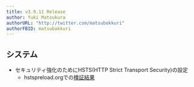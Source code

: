 ```yaml
---
title: v3.9.11 Release
author: Yuki Matsukura
authorURL: "http://twitter.com/matsubokkuri"
authorFBID: matsubokkuri
---
```


## システム

- セキュリティ強化のためにHSTS(HTTP Strict Transport Security)の設定
  - hstspreload.orgでの[検証結果](https://hstspreload.org/?domain=tanomimaster.com)


